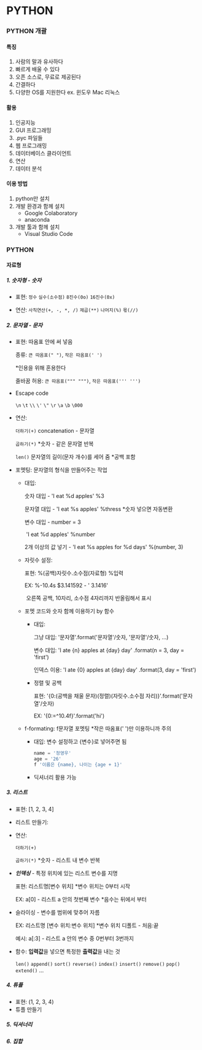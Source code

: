 # PYTHON



### PYTHON 개괄 

#### 특징

1. 사람의 말과 유사하다 
2. 빠르게 배울 수 있다
3. 오픈 소스로, 무료로 제공된다
4. 간결하다
5. 다양한 OS를 지원한다 ex. 윈도우 Mac 리눅스

#### 활용

1. 인공지능
2. GUI 프로그래밍 
3. .pyc 파일들
4. 웹 프로그래밍
5. 데이터베이스 클라이언트
6. 연산
7. 데이터 분석

#### 이용 방법

1. python만 설치
2. 개발 환경과 함께 설치
   * Google Colaboratory
   * anaconda
3. 개발 툴과 함께 설치
   * Visual Studio Code



### PYTHON 

#### 자료형

##### 1. 숫자형 - 숫자

* 표현: `정수` `실수(소수점)` `8진수(0o)` `16진수(0x)` 

* 연산: `사칙연산(+, -, *, /)` `제곱(**)` `나머지(%)` `몫(//)`

##### 2. 문자열 - 문자

* 표현: 따옴표 안에 써 넣음

  종류: `큰 따옴표(" ")`, `작은 따옴표(' ')`

  *인용을 위해 혼용한다

  줄바꿈 허용: `큰 따옴표(""" """)`, `작은 따옴표(''' ''')`

* Escape code

  `\n` `\t` `\\` `\'` `\"` `\r` `\a` `\b` `\000`

* 연산: 

  `더하기(+)` concatenation - 문자열

  `곱하기(*)` *숫자 - 같은 문자열 반복

  `len()` 문자열의 길이(문자 개수)를 세어 줌 *공백 포함

* 포멧팅: 문자열의 형식을 만들어주는 작업

  * 대입: 

    숫자 대입 - 'I eat %d apples' %3

    문자열 대입 - 'I eat %s apples' %thress *숫자 넣으면 자동변환

    변수 대입 - number = 3 

    ​				'I eat  %d apples' %number

    2개 이상의 값 넣기 - 'I eat %s apples for %d days' %(number, 3)

  * 자릿수 설정: 

    표현: %(공백)자릿수.소수점(자료형) %입력	

    EX: %-10.4s $3.141592 - '    3.1416'

    ​      오른쪽 공백, 10자리, 소수점 4자리까지 반올림해서 표시

  * 포멧 코드와 숫자 함께 이용하기 by 함수

    * 대입: 

      그냥 대입: '문자열'.format('문자열'/숫자, '문자열'/숫자, ...)

      변수 대입: 'I ate {n} apples at {day} day' .format(n = 3, day = 'first')

      인덱스 이용: 'I ate {0} apples at {day} day' .format(3, day = 'first')

    * 정렬 및 공백

      표현: '{0:(공백을 채울 문자)(정렬)(자릿수.소수점 자리)}'.format('문자열'/숫자)

      EX: '{0:=^10.4f}'.format('hi')

  * f-formating: f문자열 포멧팅 *작은 따옴표(' ')만 이용하니까 주의

    * 대입: 변수 설정하고 {변수}로 넣어주면 됨

      ```python
      name = '정영우'
      age = '26'
      f '이름은 {name}, 나이는 {age + 1}'  
      ```

    * 딕셔너리 활용 가능

      

##### 3. 리스트 

* 표현: [1, 2, 3, 4]

* 리스트 만들기: 

* 연산: 

  `더하기(+)` 

  `곱하기(*)` *숫자 - 리스트 내 변수 반복

* ***인덱싱*** - 특정 위치에 있는 리스트 변수를 지명

  표현: 리스트명[변수 위치] *변수 위치는 0부터 시작

  EX: a[0] - 리스트 a 안의 첫번째 변수 *음수는 뒤에서 부터

* 슬라이싱 - 변수를 범위에 맞추어 자름

  EX: 리스트명 [변수 위치:변수 위치] *변수 위치 디폴트 - 처음:끝

  예시: a[:3] - 리스트 a 안의 변수 중 0번부터 3번까지

* 함수: **입력값**을 넣으면 특정한 **출력값**을 내는 것

  `len()` `append()` `sort()` `reverse()` `index()` `insert()` `remove()` `pop()` `extend()` ...

  

##### 4. 튜플

* 표현: (1, 2, 3, 4)
* 튜플 만들기

##### 5. 딕셔너리

##### 6. 집합

